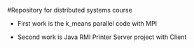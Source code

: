 #Repository for distributed systems course

- First work is the k_means parallel code with MPI

- Second work is Java RMI Printer Server project with Client
